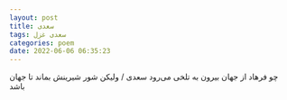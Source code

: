 ```yaml
---
layout: post
title: سعدی
tags: سعدی غزل
categories: poem
date: 2022-06-06 06:35:23
---
```


چو فرهاد از جهان بیرون به تلخی می‌رود سعدی / ولیکن شور شیرینش بماند تا جهان باشد
